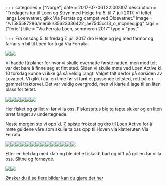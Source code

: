 +++
categories = ["Norge"]
date = 2017-07-06T22:00:00Z
description = "Tredagers tur til Loen og Stryn med Helge fra 5. til 7. juli 2017. Vi teltet langs Loenvatnet, gikk Via Ferrata og campet ved Oldevatnet."
image = "/v1585587286/meraki/35623336422_ae75d5cc13_o_mcpneq.jpg"
tags = ["ferie"]
title = "Via Ferrata Loen, sommeren 2017"
type = "post"

+++
Fra onsdag 5. til fredag 7. juli 2017 dro Helge og jeg med farmor og farfar sin bil til Loen for å gå Via Ferrata.

![](https://res.cloudinary.com/meraki-images/image/upload/w_650,q_auto,f_auto/v1585684228/meraki/ViaFerrataLoen-1_wkr4et.jpg)![](https://res.cloudinary.com/meraki-images/image/upload/w_650,q_auto,f_auto/v1585684232/meraki/ViaFerrataLoen-3_gdgsay.jpg)

Vi hadde få planer for hvor vi skulle overnatte første natten, men med telt var det bare å finne seg et fint sted. Siden vi skulle møte ved Loen Active kl. 10 torsdag kunne vi ikke gå så veldig langt. Valget falt derfor på sørsiden av Lovatnet. Vi gikk i ca. en time før vi fant et passende teltsted, rett på en gammel traktorvei. Det var veldig overgrodd, men vi klarte å lage til en liten plass for teltet.

![](https://res.cloudinary.com/meraki-images/image/upload/w_650,q_auto,f_auto/v1585684243/meraki/ViaFerrataLoen-5_stgyp7.jpg)![](https://res.cloudinary.com/meraki-images/image/upload/w_650,q_auto,f_auto/v1585684248/meraki/ViaFerrataLoen-8_dgzojw.jpg)![](https://res.cloudinary.com/meraki-images/image/upload/w_650,q_auto,f_auto/v1585684253/meraki/ViaFerrataLoen-9_mfonbd.jpg)![](https://res.cloudinary.com/meraki-images/image/upload/w_650,q_auto,f_auto/v1585684258/meraki/ViaFerrataLoen-13_jzgj84.jpg)![](https://res.cloudinary.com/meraki-images/image/upload/w_650,q_auto,f_auto/v1585684263/meraki/mobilBilderViaFerrata-1_ykxooq.jpg)![](https://res.cloudinary.com/meraki-images/image/upload/w_650,q_auto,f_auto/v1585684267/meraki/mobilBilderViaFerrata-2_rjc8op.jpg)

Her fisket og grillet vi før vi la oss. Fiskestatus ble to tapte sluker og en liten ørret fanget av undertegnede.

Neste morgen sto vi opp kl. 7, spiste frokost og dro til Loen Active for å møte guidene våre som skulle ta oss opp til Hoven via klatreruten Via Ferrata.

![](https://res.cloudinary.com/meraki-images/image/upload/w_650,q_auto,f_auto/v1585684289/meraki/ViaFerrataLoen-16_vhjksg.jpg)![](https://res.cloudinary.com/meraki-images/image/upload/w_650,q_auto,f_auto/v1585684296/meraki/ViaFerrataLoen-19_wgaras.jpg)![](https://res.cloudinary.com/meraki-images/image/upload/w_650,q_auto,f_auto/v1585684301/meraki/ViaFerrataLoen-20_bcmc92.jpg)![](https://res.cloudinary.com/meraki-images/image/upload/w_650,q_auto,f_auto/v1585684307/meraki/ViaFerrataLoen-24_hrcrdk.jpg)![](https://res.cloudinary.com/meraki-images/image/upload/w_650,q_auto,f_auto/v1585684312/meraki/ViaFerrataLoen-25_xs61nm.jpg)![](https://res.cloudinary.com/meraki-images/image/upload/w_650,q_auto,f_auto/v1585684317/meraki/ViaFerrataLoen-26_yfymk0.jpg)![](https://res.cloudinary.com/meraki-images/image/upload/w_650,q_auto,f_auto/v1585684324/meraki/ViaFerrataLoen-31_nclmnp.jpg)![](https://res.cloudinary.com/meraki-images/image/upload/w_650,q_auto,f_auto/v1585684328/meraki/ViaFerrataLoen-32_w9wygy.jpg)![](https://res.cloudinary.com/meraki-images/image/upload/w_650,q_auto,f_auto/v1585684335/meraki/ViaFerrataLoen-37_kqrhb7.jpg)![](https://res.cloudinary.com/meraki-images/image/upload/w_650,q_auto,f_auto/v1585684342/meraki/mobilBilderViaFerrata-5_rv0lpa.jpg)![](https://res.cloudinary.com/meraki-images/image/upload/w_650,q_auto,f_auto/v1585684347/meraki/mobilBilderViaFerrata-7_amt3wl.jpg)![](https://res.cloudinary.com/meraki-images/image/upload/w_650,q_auto,f_auto/v1585684352/meraki/mobilBilderViaFerrata-6_gcqmck.jpg)![](https://res.cloudinary.com/meraki-images/image/upload/w_650,q_auto,f_auto/v1585684357/meraki/SindreOppNed-1_ioplby.jpg)![](https://res.cloudinary.com/meraki-images/image/upload/w_650,q_auto,f_auto/v1585684371/meraki/ViaFerrataLoen-44_dxfshk.jpg)

Etter en hel dag med klatring ble det et iskaldt bad og biff på grillen før vi la oss. Slitne og fornøyde.

![](https://res.cloudinary.com/meraki-images/image/upload/w_650,q_auto,f_auto/v1585684448/meraki/ViaFerrataLoen-68_xopzll.jpg)![](https://res.cloudinary.com/meraki-images/image/upload/w_650,q_auto,f_auto/v1585684453/meraki/ViaFerrataLoen-69_zuttkv.jpg)

[Ønsker du å se flere bilder kan du gjøre det her](https://www.flickr.com/photos/136910559@N03/albums/72157683593068421)